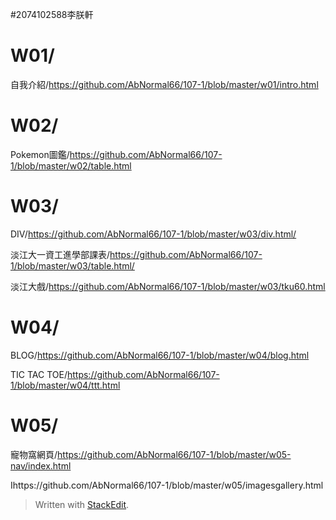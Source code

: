 #2074102588李朕軒
# W01/
自我介紹/https://github.com/AbNormal66/107-1/blob/master/w01/intro.html

# W02/
Pokemon圖鑑/https://github.com/AbNormal66/107-1/blob/master/w02/table.html

# W03/
DIV/https://github.com/AbNormal66/107-1/blob/master/w03/div.html/

淡江大一資工進學部課表/https://github.com/AbNormal66/107-1/blob/master/w03/table.html/

淡江大戲/https://github.com/AbNormal66/107-1/blob/master/w03/tku60.html

# W04/
BLOG/https://github.com/AbNormal66/107-1/blob/master/w04/blog.html

TIC TAC TOE/https://github.com/AbNormal66/107-1/blob/master/w04/ttt.html

# W05/
寵物窩網頁/https://github.com/AbNormal66/107-1/blob/master/w05-nav/index.html

Ihttps://github.com/AbNormal66/107-1/blob/master/w05/imagesgallery.html


> Written with [StackEdit](https://stackedit.io/).
<!--stackedit_data:
eyJoaXN0b3J5IjpbLTkzMjE3NDI3XX0=
-->